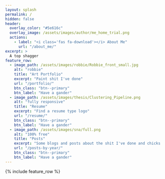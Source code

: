 ```yaml
---
layout: splash
permalink: /
hidden: false
header:
  overlay_color: "#5e616c"
  overlay_image: /assets/images/author/me_home_trial.png
  actions:
    - label: "<i class='fas fa-download'></i> About Me"
      url: "/about_me/"
excerpt: >
  A top shagger
feature_row:
  - image_path: /assets/images/robbie/Robbie_front_small.jpg
    alt: "robbie"
    title: "Art Portfolio"
    excerpt: "Paint shit I've done"
    url: "/portfolio/"
    btn_class: "btn--primary"
    btn_label: "Have a gander"
  - image_path: /assets/images/thesis/Clustering_Pipeline.png
    alt: "fully responsive"
    title: "Resume"
    excerpt: "Find a resume type logo"
    url: "/resume/"
    btn_class: "btn--primary"
    btn_label: "Have a gander"
  - image_path: /assets/images/sna/full.png
    alt: "100% free"
    title: "Posts"
    excerpt: "Some blogs and posts about the shit I've done and chicks I've slayed"
    url: "/posts-by-year/"
    btn_class: "btn--primary"
    btn_label: "Have a gander"
---
```


{% include feature_row %}
